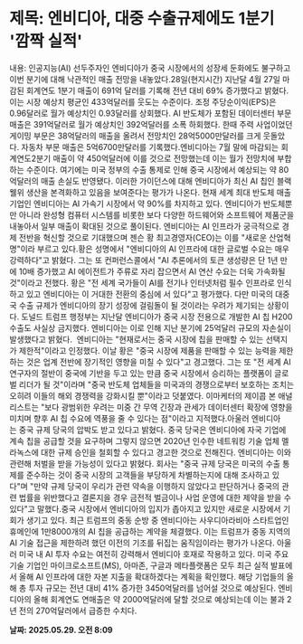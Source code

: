 # **제목: 엔비디아, 대중 수출규제에도 1분기 '깜짝 실적'**

  내용: 인공지능(AI) 선두주자인 엔비디아가 중국 시장에서의 성장세 둔화에도 불구하고 이번 분기에 대해 낙관적인 매출 전망을 내놓았다.28일(현지시간) 지난달 4월 27일 마감된 회계연도 1분기 매출이 691억 달러를 기록해 전년 대비 69% 증가했다고 밝혔다. 이는 시장 예상치 평균인 433억달러를 웃도는 수준이다. 조정 주당순이익(EPS)은 0.96달러로 월가 예상치인 0.93달러를 상회했다. AI 반도체가 포함된 데이터센터 부문 매출은 391억달러로 월가 예상치인 392억달러를 소폭 하회했다. 한때 주력 사업이었던 게이밍 부문은 38억달러의 매출을 올려서 전망치인 28억5000만달러를 크게 웃돌았다. 자동차 부문 매출은 5억6700만달러를 기록했다.엔비디아는 7월 말에 마감되는 회계연도2분기 매출이 약 450억달러에 이를 것으로 전망했는데 이는 월가 전망치에 부합하는 수준이다. 여기에는 미국 정부의 수출 통제로 인해 중국 시장에서 예상되는 약 80억달러의 매출 손실도 반영됐다. 이러한 가이던스에 대해 엔비디아가 최신 AI 칩인 블랙웰위 생산을 본격화하고 있음을 보여준다는 평가가 나온다. 현재 세계 최대 반도체 매출 기업인 엔비디아는 AI 가속기 시장에서 약 90%를 차지하고 있다. 엔비디아가 반도체뿐만 아니라 완성형 컴퓨터 시스템를 비롯한 보다 다양한 하드웨어와 소프트웨어 제품군을 내놓아서 일부 매출이 확대된 것으로 풀이된다. 엔비디아는 AI 인프라가 궁극적으로 경제 전반을 혁신할 것으로 기대했으며 젠슨 황 최고경영자(CEO)는 이를 "새로운 산업혁명"이라 부르고 있다.황은 성명에서 "엔비디아의 AI 인프라에 대한 글로벌 수요는 매우 강력하다"고 밝혔다. 그는 또 컨퍼런스콜에서 "AI 추론에서의 토큰 생성량은 단 1년 만에 10배 증가했고 AI 에이전트가 주류로 자리 잡으면서 AI 연산 수요는 더욱 가속화될 것"이라고 전했다. 황은 "전 세계 국가들이 AI를 전기나 인터넷처럼 필수 인프라로 인식하고 있고 엔비디아는 이 거대한 전환의 중심에 서 있다"고 평가했다. 다만 미국의 대중국 수출 규제가 엔비디아의 장기 성장에 걸림돌이 될 것이라는 우려가 제기되는 상황이다. 도널드 트럼프 행정부는 지난달 엔비디아가 중국 시장 전용으로 개발한 AI 칩 H200 수출도 사실상 금지했다. 엔비디아는 이로 인해 지난 분기에 25억달러 규모의 자손실이 발생했다고 밝혔다.  엔비디아는 "현재로서는 중국 시장에 칩을 판매할 수 있는 선택지가 제한적"이라고 인정했다. 이날 황은 "중국 시장에 제품을 판매할 수 있는 능력을 제한하는 것은 업계 전반에 장기적인 영향을 미칠 수 있다"고 경고했다. 그는 또 "전 세계 AI 연구자의 절반이 중국에 기반을 두고 있는 만큼 중국 시장에서 승리하는 플랫폼이 글로벌 리더가 될 것"이라며 "중국 반도체 업체들을 미국과의 경쟁으로부터 보호하는 조치는 오히려 이들의 해외 경쟁력을 강화시킬 뿐"이라고 덧붙였다. 이마케터의 제이콥 본 애널리스트는 "보다 광범위한 우려는 미중 간 무역 긴장과 관세가 데이터센터 확장에 영향을 미치며 향후 AI 칩 수요에 역풍을 줄 수 있다는 점"이라고 지적했다.아울러 엔비디아는 중국 규제 당국의 압박도 받고 있다고 밝혔다. 중국 당국은 엔비디아에 자국 기업에 계속 칩을 공급할 것을 요구하며 그렇지 않으면 2020년 인수한 네트워킹 기술 업체 멜라녹스에 대한 규제 승인을 철회할 수 있다고 경고한 것으로 전해진다. 엔비디아는 이와 관련해 처벌을 받을 가능성이 있다고 밝혔다. 회사는 "중국 규제 당국은 미국의 수출 통제를 준수하는 것이 중국 시장의 고객들을 부당하게 차별하는지에 대해 조사하고 있다"며 "만약 규제 당국이 우리가 관련 약속을 이행하지 않았다고 판단하거나 중국의 관련 법률을 위반했다고 결론지을 경우 금전적 벌금이나 사업 운영에 대한 제약을 받을 수 있다"고 말했다.중국 시장에서 엔비디아의 입지가 좁아지고 있지만 새로운 시장에서 기회가 생기고 있다. 최근 트럼프의 중동 순방 중 엔비디아는 사우디아라비아 스타트업인 휴메인에 1만8000개의 AI 칩을 공급하는 계약을 체결했다. 이는 트럼프가 중동 지역의 AI 기술 접근을 제한하려 했던 이전의 기조를 뒤집는 움직임이라는 평가가 나온다. 아울러 미국 내 AI 투자 수요는 여전히 강력해서 엔비디아 호재로 작용하고 있다. 미국 주요 기술 기업인 마이크로소프트(MS), 아마존, 구글과 메타플랫폼은 모두 최근 실적 발표에서 올해 AI 인프라에 대한 자본 지출을 확대하겠다는 계획을 확인했다. 해당 기업들의 올해 총 투자 규모는 전년 대비 41% 증가한 3450억달러를 넘어설 것으로 예상된다. 엔비디아의 올해 회계연도 연매출은 약 2000억달러에 달할 것으로 예상되는데 이는 불과 2년 전의 270억달러에서 급증한 수치다.

  **날짜: 2025.05.29. 오전 8:09**